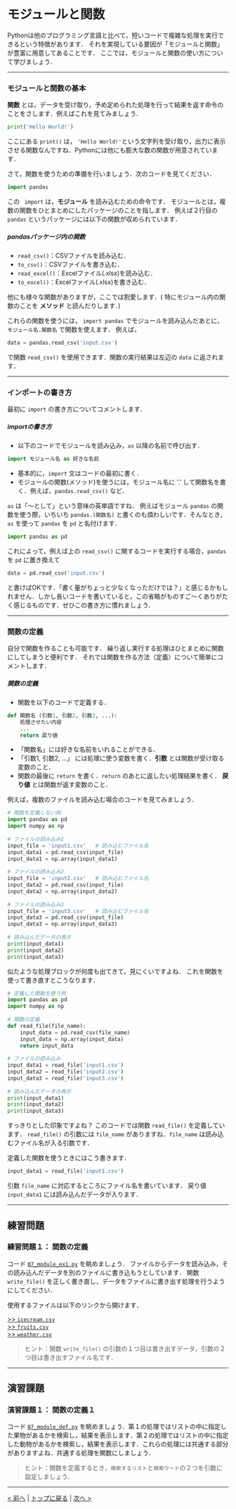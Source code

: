 # モジュールと関数

Pythonは他のプログラミング言語と比べて，短いコードで複雑な処理を実行できるという特徴があります．
それを実現している要因が「モジュールと関数」が豊富に用意してあることです．
ここでは，モジュールと関数の使い方について学びましょう．

--- 
### モジュールと関数の基本

**関数** とは，データを受け取り，予め定められた処理を行って結果を返す命令のことをさします．例えばこれを見てみましょう．
```Python
print('Hello World!')
```
ここにある `print()` は， `'Hello World!'`という文字列を受け取り，出力に表示させる関数なんですね．Pythonには他にも膨大な数の関数が用意されています．

さて，関数を使うための準備を行いましょう．次のコードを見てください．
```Python
import pandas
```
この ` import` は，**モジュール** を読み込むための命令です．
モジュールとは，複数の関数をひとまとめにしたパッケージのことを指します．
例えば２行目の `pandas` というパッケージには以下の関数が収められています．

##### pandasパッケージ内の関数
- `read_csv()`：CSVファイルを読み込む．
- `to_csv()`：CSVファイルを書き込む．
- `read_excel()`：Excelファイル(.xlsx)を読み込む．
- `to_excel()`：Excelファイル(.xlsx)を書き込む．

他にも様々な関数がありますが，ここでは割愛します．( 特にモジュール内の関数のことを **メソッド** と読んだりします．) 

これらの関数を使うには， `import pandas` でモジュールを読み込んだあとに， `モジュール名.関数名` で関数を使えます．
例えば，
```Python
data = pandas.read_csv('input.csv')
```
で関数 `read_csv()` を使用できます．関数の実行結果は左辺の `data` に返されます．

---
### インポートの書き方

最初に `import` の書き方についてコメントします．
##### importの書き方
- 以下のコードでモジュールを読み込み，`as` 以降の名前で呼び出す．
```Python
import モジュール名 as 好きな名前
```
- 基本的に，`import` 文はコードの最初に書く．
- モジュールの関数(メソッド)を使うには，モジュール名に '.' して関数名を書く．例えば，`pandas.read_csv()` など．

`as` は「～として」という意味の英単語ですね．
例えばモジュール `pandas` の関数を使う際，いちいち `pandas.(関数名)` と書くのも煩わしいです．そんなとき，`as` を使って `pandas` を `pd` と名付けます．
```Python
import pandas as pd
```
これによって，例えば上の `read_csv()` に関するコードを実行する場合，`pandas` を `pd` に置き換えて
```Python
data = pd.read_csv('input.csv')
```
と書けばOKです．「書く量がちょっと少なくなっただけでは？」と感じるかもしれません．しかし長いコードを書いていると，この省略がものすご～くありがたく感じるものです．ぜひこの書き方に慣れましょう．

---
### 関数の定義

自分で関数を作ることも可能です．
繰り返し実行する処理はひとまとめに関数にしてしまうと便利です．
それでは関数を作る方法（定義）について簡単にコメントします．
##### 関数の定義
- 関数を以下のコードで定義する．
```Python
def 関数名 (引数1, 引数2, 引数3, ...):
	処理させたい内容
	...
	return 戻り値
```
- 「関数名」には好きな名前をいれることができる．
- 「引数1, 引数2, ...」 には処理に使う変数を書く．**引数** とは関数が受け取る変数のこと．
- 関数の最後に `return` を書く．`return` のあとに返したい処理結果を書く． **戻り値** とは関数が返す変数のこと．

例えば，複数のファイルを読み込む場合のコードを見てみましょう．
```Python
# 関数を定義しない例
import pandas as pd
import numpy as np
 
# ファイルの読み込み1
input_file = 'input1.csv'	# 読み込むファイル名
input_data1 = pd.read_csv(input_file)
input_data1 = np.array(input_data1)
 
# ファイルの読み込み2
input_file = 'input2.csv'	# 読み込むファイル名
input_data2 = pd.read_csv(input_file)
input_data2 = np.array(input_data2)
 
# ファイルの読み込み3
input_file = 'input3.csv'	# 読み込むファイル名
input_data3 = pd.read_csv(input_file)
input_data3 = np.array(input_data3)
 
# 読み込んだデータの表示
print(input_data1)
print(input_data2)
print(input_data3)
```

似たような処理ブロックが何度も出てきて，見にくいですよね．
これを関数を使って書き直すとこうなります．

```Python
# 定義した関数を使う例
import pandas as pd
import numpy as np
 
# 関数の定義
def read_file(file_name):
	input_data = pd.read_csv(file_name)
	input_data = np.array(input_data)
	return input_data
 
# ファイルの読み込み
input_data1 = read_file('input1.csv')
input_data2 = read_file('input2.csv')
input_data3 = read_file('input3.csv')
 
# 読み込んだデータの表示
print(input_data1)
print(input_data2)
print(input_data3)
```
すっきりとした印象ですよね？
このコードでは関数 `read_file()` を定義しています．
`read_file()` の引数には `file_name` がありますね．`file_name` は読み込むファイル名が入る引数です．

定義した関数を使うときにはこう書きます．
```Python
input_data1 = read_file('input1.csv')
```
引数 `file_name` に対応するところにファイル名を書いています．
戻り値 `input_data1` には読み込んだデータが入ります．

---
## 練習問題
### 練習問題１： 関数の定義

コード [`07_module_ex1.py`](07_module_ex1.py) を眺めましょう．
ファイルからデータを読み込み，その読み込んだデータを別のファイルに書き込もうとしています．
関数 `write_file()` を正しく書き直し，データをファイルに書き出す処理を行うようにしてください．

使用するファイルは以下のリンクから開けます．

[>> `icecream.csv`](https://raw.githubusercontent.com/YosukeSugiura/Introduction_to_Programming/main/07_module/icecream.csv)  
[>> `fruits.csv`](https://raw.githubusercontent.com/YosukeSugiura/Introduction_to_Programming/main/07_module/fruits.csv)  
[>> `weather.csv`](https://raw.githubusercontent.com/YosukeSugiura/Introduction_to_Programming/main/07_module/weather.csv)

> ヒント：関数 `write_file()` の引数の１つ目は書き出すデータ，引数の２つ目は書き出すファイル名です．

---
## 演習課題
### 演習課題１： 関数の定義１

コード [`07_module_def.py`](07_module_def.py) を眺めましょう．第１の処理ではリストの中に指定した果物があるかを検索し，結果を表示します．第２の処理ではリストの中に指定した動物があるかを検索し，結果を表示します．これらの処理には共通する部分がありますよね．共通する処理を関数にしましょう．

> ヒント：関数を定義するとき，`検索するリスト`と`検索ワード`の２つを引数に設定しましょう．


<!--
### 演習課題２： 関数の定義２

コードをさらに書き直し，リストに指定の文字がある場合，リストの何番目にあるかを表示させる処理してください．

> ヒント：ループの前に新たに変数 `Cnt=0` を用意して，インクリメントを利用すれば，リストの番目がわかります．
-->

---
[< 前へ](../06_read_write) | [トップに戻る](https://github.com/YosukeSugiura/Introduction_to_Programming) | [次へ >](../08_prob_plot)
